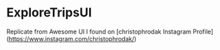 # ExploreTripsUI
Replicate from Awesome UI I found on [christophrodak Instagram Profile] (https://www.instagram.com/christophrodak/)
